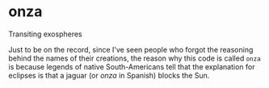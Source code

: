 # onza
Transiting exospheres

Just to be on the record, since I've seen people who forgot the reasoning behind the names of their creations, the reason why this code is called `onza` is because legends of native South-Americans tell that the explanation for eclipses is that a jaguar (or *onza* in Spanish) blocks the Sun.
